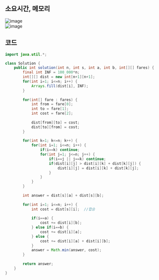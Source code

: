 ## 소요시간, 메모리
![image](https://github.com/Morning-Algorithm-Study-2023/Algorithm/assets/83942393/8b295850-71b7-4108-9e24-106a8adc586b)   
![image](https://github.com/Morning-Algorithm-Study-2023/Algorithm/assets/83942393/0c4e1b0d-a211-4f77-a186-a5b10fa8dbac)

## 코드
```Java
import java.util.*;

class Solution {
    public int solution(int n, int s, int a, int b, int[][] fares) {
        final int INF = 100_000*n;
        int[][] dist = new int[n+1][n+1];
        for(int i=1; i<=n; i++) {
            Arrays.fill(dist[i], INF);
        }
        
        for(int[] fare : fares) {
            int from = fare[0];
            int to = fare[1];
            int cost = fare[2];
            
            dist[from][to] = cost;
            dist[to][from] = cost;
        }
        
        for(int k=1; k<=n; k++) {
            for(int i=1; i<=n; i++) {
                if(i==k) continue;
                for(int j=1; j<=n; j++) {
                    if(i==j || j==k) continue;
                    if(dist[i][j] > dist[i][k] + dist[k][j]) {
                        dist[i][j] = dist[i][k] + dist[k][j];
                    }
                }
            }
        }
        
        int answer = dist[s][a] + dist[s][b];
        
        for(int i=1; i<=n; i++) {
            int cost = dist[s][i];  //합승
            
            if(i==a) {
                cost += dist[i][b];
            } else if(i==b) {
                cost += dist[i][a];
            } else {
                cost += dist[i][a] + dist[i][b];
            }
            answer = Math.min(answer, cost);
        }
        
        return answer;
    }
}
```
